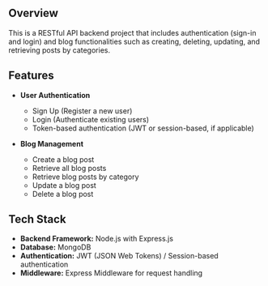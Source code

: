 

## Overview

This is a RESTful API backend project that includes authentication (sign-in and login) and blog functionalities such as creating, deleting, updating, and retrieving posts by categories.

## Features

- **User Authentication**

  - Sign Up (Register a new user)
  - Login (Authenticate existing users)
  - Token-based authentication (JWT or session-based, if applicable)

- **Blog Management**

  - Create a blog post
  - Retrieve all blog posts
  - Retrieve blog posts by category
  - Update a blog post
  - Delete a blog post

## Tech Stack

- **Backend Framework:** Node.js with Express.js
- **Database:** MongoDB 
- **Authentication:** JWT (JSON Web Tokens) / Session-based authentication
- **Middleware:** Express Middleware for request handling





